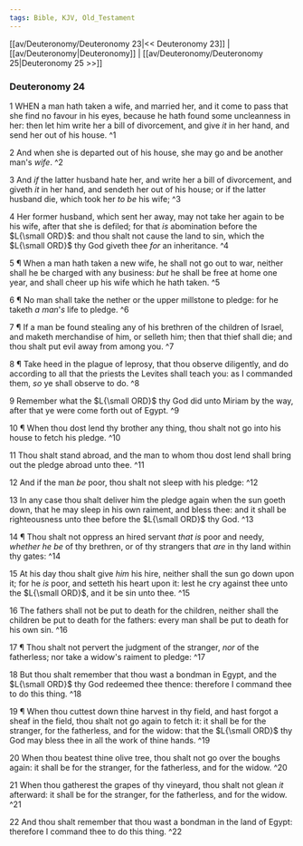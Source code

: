```yaml
---
tags: Bible, KJV, Old_Testament
---
```


[[av/Deuteronomy/Deuteronomy 23|<< Deuteronomy 23]] | [[av/Deuteronomy|Deuteronomy]] | [[av/Deuteronomy/Deuteronomy 25|Deuteronomy 25 >>]]

### Deuteronomy 24

1 WHEN a man hath taken a wife, and married her, and it come to pass that she find no favour in his eyes, because he hath found some uncleanness in her: then let him write her a bill of divorcement, and give _it_ in her hand, and send her out of his house. ^1

2 And when she is departed out of his house, she may go and be another man's _wife_. ^2

3 And _if_ the latter husband hate her, and write her a bill of divorcement, and giveth _it_ in her hand, and sendeth her out of his house; or if the latter husband die, which took her _to_ _be_ his wife; ^3

4 Her former husband, which sent her away, may not take her again to be his wife, after that she is defiled; for that _is_ abomination before the $L{\small ORD}$: and thou shalt not cause the land to sin, which the $L{\small ORD}$ thy God giveth thee _for_ an inheritance. ^4

5 ¶ When a man hath taken a new wife, he shall not go out to war, neither shall he be charged with any business: _but_ he shall be free at home one year, and shall cheer up his wife which he hath taken. ^5

6 ¶ No man shall take the nether or the upper millstone to pledge: for he taketh _a_ _man_'_s_ life to pledge. ^6

7 ¶ If a man be found stealing any of his brethren of the children of Israel, and maketh merchandise of him, or selleth him; then that thief shall die; and thou shalt put evil away from among you. ^7

8 ¶ Take heed in the plague of leprosy, that thou observe diligently, and do according to all that the priests the Levites shall teach you: as I commanded them, _so_ ye shall observe to do. ^8

9 Remember what the $L{\small ORD}$ thy God did unto Miriam by the way, after that ye were come forth out of Egypt. ^9

10 ¶ When thou dost lend thy brother any thing, thou shalt not go into his house to fetch his pledge. ^10

11 Thou shalt stand abroad, and the man to whom thou dost lend shall bring out the pledge abroad unto thee. ^11

12 And if the man _be_ poor, thou shalt not sleep with his pledge: ^12

13 In any case thou shalt deliver him the pledge again when the sun goeth down, that he may sleep in his own raiment, and bless thee: and it shall be righteousness unto thee before the $L{\small ORD}$ thy God. ^13

14 ¶ Thou shalt not oppress an hired servant _that_ _is_ poor and needy, _whether_ _he_ _be_ of thy brethren, or of thy strangers that _are_ in thy land within thy gates: ^14

15 At his day thou shalt give _him_ his hire, neither shall the sun go down upon it; for he _is_ poor, and setteth his heart upon it: lest he cry against thee unto the $L{\small ORD}$, and it be sin unto thee. ^15

16 The fathers shall not be put to death for the children, neither shall the children be put to death for the fathers: every man shall be put to death for his own sin. ^16

17 ¶ Thou shalt not pervert the judgment of the stranger, _nor_ of the fatherless; nor take a widow's raiment to pledge: ^17

18 But thou shalt remember that thou wast a bondman in Egypt, and the $L{\small ORD}$ thy God redeemed thee thence: therefore I command thee to do this thing. ^18

19 ¶ When thou cuttest down thine harvest in thy field, and hast forgot a sheaf in the field, thou shalt not go again to fetch it: it shall be for the stranger, for the fatherless, and for the widow: that the $L{\small ORD}$ thy God may bless thee in all the work of thine hands. ^19

20 When thou beatest thine olive tree, thou shalt not go over the boughs again: it shall be for the stranger, for the fatherless, and for the widow. ^20

21 When thou gatherest the grapes of thy vineyard, thou shalt not glean _it_ afterward: it shall be for the stranger, for the fatherless, and for the widow. ^21

22 And thou shalt remember that thou wast a bondman in the land of Egypt: therefore I command thee to do this thing. ^22
